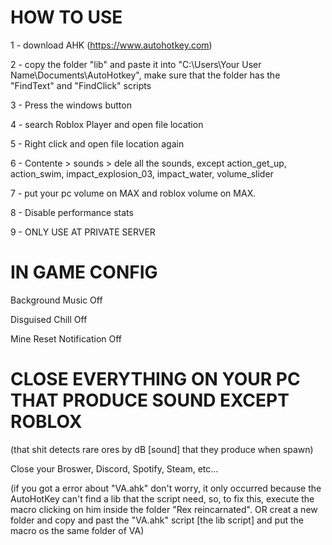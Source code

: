 # HOW TO USE

1 - download AHK (https://www.autohotkey.com)

2 - copy the folder "lib" and paste it into "C:\Users\Your User Name\Documents\AutoHotkey", make sure that the folder has the "FindText" and "FindClick" scripts

3 - Press the windows button

4 - search Roblox Player and open file location

5 - Right click and open file location again

6 - Contente > sounds > dele all the sounds, except action_get_up, action_swim, impact_explosion_03, impact_water, volume_slider

7 - put your pc volume on MAX and roblox volume on MAX. 

8 - Disable performance stats

9 - ONLY USE AT PRIVATE SERVER

# IN GAME CONFIG

Background Music Off

Disguised Chill Off

Mine Reset Notification Off

# CLOSE EVERYTHING ON YOUR PC THAT PRODUCE SOUND EXCEPT ROBLOX
(that shit detects rare ores by dB [sound] that they produce when spawn)

Close your Broswer, Discord, Spotify, Steam, etc...

(if you got a error about "VA.ahk" don't worry, it only occurred because the AutoHotKey can't find a lib that the script need, so, to fix this, execute the macro clicking on him inside the folder "Rex reincarnated". OR creat a new folder and copy and past the "VA.ahk" script [the lib script] and put the macro os the same folder of VA)
